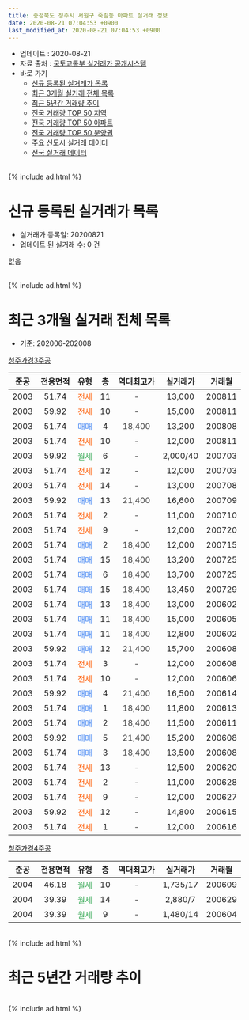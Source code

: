 ```yaml
---
title: 충청북도 청주시 서원구 죽림동 아파트 실거래 정보
date: 2020-08-21 07:04:53 +0900
last_modified_at: 2020-08-21 07:04:53 +0900
---
```


* 업데이트 : 2020-08-21
* 자료 출처 : [국토교통부 실거래가 공개시스템](http://rt.molit.go.kr)
* 바로 가기
    * [신규 등록된 실거래가 목록](#신규-등록된-실거래가-목록)
    * [최근 3개월 실거래 전체 목록](#최근-3개월-실거래-전체-목록)
    * [최근 5년간 거래량 추이](#최근-5년간-거래량-추이)
    * [전국 거래량 TOP 50 지역](https://inasie.github.io/apt-trade-info/최근-3개월-전국에서-가장-거래가-많이-발생한-지역)
    * [전국 거래량 TOP 50 아파트](https://inasie.github.io/apt-trade-info/최근-3개월-전국에서-가장-거래가-많이-발생한-아파트)
    * [전국 거래량 TOP 50 분양권](https://inasie.github.io/apt-trade-info/최근-3개월-전국에서-가장-거래가-많이-발생한-분양권)
    * [주요 신도시 실거래 데이터](https://inasie.github.io/apt-trade-info/주요-신도시)
    * [전국 실거래 데이터](https://inasie.github.io/apt-trade-info/전국)
<br>
{% include ad.html %}
<br>

# 신규 등록된 실거래가 목록
* 실거래가 등록일: 20200821
* 업데이트 된 실거래 수: 0 건

없음

<br>
{% include ad.html %}
<br>

# 최근 3개월 실거래 전체 목록
* 기준: 202006-202008


[청주가경3주공](https://search.naver.com/search.naver?query=%EC%B6%A9%EC%B2%AD%EB%B6%81%EB%8F%84+%EC%B2%AD%EC%A3%BC%EC%8B%9C+%EC%84%9C%EC%9B%90%EA%B5%AC+%EC%A3%BD%EB%A6%BC%EB%8F%99+%EC%B2%AD%EC%A3%BC%EA%B0%80%EA%B2%BD3%EC%A3%BC%EA%B3%B5)

|준공|전용면적|유형|층|역대최고가|실거래가|거래월|
|:---:|:---:|:---:|:---:|:---:|:---:|:---:|
|2003|51.74|<span style="color:#ff5a00">전세</span>|11|<span style="color:#444444">-</span>|13,000|200811|
|2003|59.92|<span style="color:#ff5a00">전세</span>|10|<span style="color:#444444">-</span>|15,000|200811|
|2003|51.74|<span style="color:#4285f3">매매</span>|4|<span style="color:#444444">18,400</span>|13,200|200808|
|2003|51.74|<span style="color:#ff5a00">전세</span>|10|<span style="color:#444444">-</span>|12,000|200811|
|2003|59.92|<span style="color:#34a853">월세</span>|6|<span style="color:#444444">-</span>|2,000/40|200703|
|2003|51.74|<span style="color:#ff5a00">전세</span>|12|<span style="color:#444444">-</span>|12,000|200703|
|2003|51.74|<span style="color:#ff5a00">전세</span>|14|<span style="color:#444444">-</span>|13,000|200708|
|2003|59.92|<span style="color:#4285f3">매매</span>|13|<span style="color:#444444">21,400</span>|16,600|200709|
|2003|51.74|<span style="color:#ff5a00">전세</span>|2|<span style="color:#444444">-</span>|11,000|200710|
|2003|51.74|<span style="color:#ff5a00">전세</span>|9|<span style="color:#444444">-</span>|12,000|200720|
|2003|51.74|<span style="color:#4285f3">매매</span>|2|<span style="color:#444444">18,400</span>|12,000|200715|
|2003|51.74|<span style="color:#4285f3">매매</span>|15|<span style="color:#444444">18,400</span>|13,200|200725|
|2003|51.74|<span style="color:#4285f3">매매</span>|6|<span style="color:#444444">18,400</span>|13,700|200725|
|2003|51.74|<span style="color:#4285f3">매매</span>|15|<span style="color:#444444">18,400</span>|13,450|200729|
|2003|51.74|<span style="color:#4285f3">매매</span>|13|<span style="color:#444444">18,400</span>|13,000|200602|
|2003|51.74|<span style="color:#4285f3">매매</span>|11|<span style="color:#444444">18,400</span>|15,000|200605|
|2003|51.74|<span style="color:#4285f3">매매</span>|11|<span style="color:#444444">18,400</span>|12,800|200602|
|2003|59.92|<span style="color:#4285f3">매매</span>|12|<span style="color:#444444">21,400</span>|15,700|200608|
|2003|51.74|<span style="color:#ff5a00">전세</span>|3|<span style="color:#444444">-</span>|12,000|200608|
|2003|51.74|<span style="color:#ff5a00">전세</span>|10|<span style="color:#444444">-</span>|12,000|200606|
|2003|59.92|<span style="color:#4285f3">매매</span>|4|<span style="color:#444444">21,400</span>|16,500|200614|
|2003|51.74|<span style="color:#4285f3">매매</span>|1|<span style="color:#444444">18,400</span>|11,800|200613|
|2003|51.74|<span style="color:#4285f3">매매</span>|2|<span style="color:#444444">18,400</span>|11,500|200611|
|2003|59.92|<span style="color:#4285f3">매매</span>|5|<span style="color:#444444">21,400</span>|15,200|200608|
|2003|51.74|<span style="color:#4285f3">매매</span>|3|<span style="color:#444444">18,400</span>|13,500|200608|
|2003|51.74|<span style="color:#ff5a00">전세</span>|13|<span style="color:#444444">-</span>|12,500|200620|
|2003|51.74|<span style="color:#ff5a00">전세</span>|2|<span style="color:#444444">-</span>|11,000|200628|
|2003|51.74|<span style="color:#ff5a00">전세</span>|9|<span style="color:#444444">-</span>|12,000|200627|
|2003|59.92|<span style="color:#ff5a00">전세</span>|12|<span style="color:#444444">-</span>|14,800|200615|
|2003|51.74|<span style="color:#ff5a00">전세</span>|1|<span style="color:#444444">-</span>|12,000|200616|

[청주가경4주공](https://search.naver.com/search.naver?query=%EC%B6%A9%EC%B2%AD%EB%B6%81%EB%8F%84+%EC%B2%AD%EC%A3%BC%EC%8B%9C+%EC%84%9C%EC%9B%90%EA%B5%AC+%EC%A3%BD%EB%A6%BC%EB%8F%99+%EC%B2%AD%EC%A3%BC%EA%B0%80%EA%B2%BD4%EC%A3%BC%EA%B3%B5)

|준공|전용면적|유형|층|역대최고가|실거래가|거래월|
|:---:|:---:|:---:|:---:|:---:|:---:|:---:|
|2004|46.18|<span style="color:#34a853">월세</span>|10|<span style="color:#444444">-</span>|1,735/17|200609|
|2004|39.39|<span style="color:#34a853">월세</span>|14|<span style="color:#444444">-</span>|2,880/7|200629|
|2004|39.39|<span style="color:#34a853">월세</span>|9|<span style="color:#444444">-</span>|1,480/14|200604|


<br>
{% include ad.html %}
<br>

# 최근 5년간 거래량 추이


<div style="width:100%;">
    <canvas id="deal_progress" height="200"></canvas>
</div>

<script>
new Chart(document.getElementById("deal_progress"), {
    type: 'line',
    data: {
        labels: ['201508','201509','201510','201511','201512','201601','201602','201603','201604','201605','201606','201607','201608','201609','201610','201611','201612','201701','201702','201703','201704','201705','201706','201707','201708','201709','201710','201711','201712','201801','201802','201803','201804','201805','201806','201807','201808','201809','201810','201811','201812','201901','201902','201903','201904','201905','201906','201907','201908','201909','201910','201911','201912','202001','202002','202003','202004','202005','202006','202007','202008'],
        datasets: [{
            label: '매매',
            pointRadius: 1,
            data: [6, 6, 5, 4, 1, 4, 3, 8, 4, 7, 5, 6, 6, 5, 9, 4, 10, 2, 3, 6, 2, 2, 7, 6, 2, 7, 4, 4, 0, 2, 3, 10, 4, 5, 4, 3, 4, 10, 8, 2, 0, 2, 6, 2, 3, 2, 6, 3, 2, 3, 5, 1, 7, 4, 4, 4, 9, 16, 9, 5, 1],
            borderColor: "rgba(255, 201, 14, 1)",
            backgroundColor: "rgba(255, 201, 14, 0.5)",
            fill: false,
            lineTension: 0
        },{
            label: '전월세',
            pointRadius: 1,
            data: [2, 6, 5, 3, 3, 8, 5, 4, 10, 9, 4, 4, 5, 2, 3, 7, 6, 14, 6, 6, 4, 6, 5, 7, 3, 4, 2, 2, 6, 2, 1, 7, 8, 8, 5, 4, 3, 6, 10, 2, 3, 8, 8, 6, 9, 7, 4, 9, 4, 6, 2, 1, 5, 5, 6, 7, 6, 6, 10, 5, 3],
            borderColor: "rgba(0, 141, 185, 1)",
            backgroundColor: "rgba(0, 141, 185, 0.5)",
            fill: false,
            lineTension: 0
        }
        ]
    },
    options: {
        responsive: true,
        title: {
            display: false
        },
        tooltips: {
            mode: 'index',
            intersect: false
        },
        hover: {
            mode: 'nearest',
            intersect: true
        },
        scales: {
            xAxes: [{
                display: true,
                scaleLabel: {
                    display: true,
                    labelString: '년/월'
                }
            }],
            yAxes: [{
                display: true,
                ticks: {
                    suggestedMin: 0,
                },
                scaleLabel: {
                    display: true,
                    labelString: '실거래 수'
                }
            }]
        }
    }
});

</script>


<br>
{% include ad.html %}
<br>

